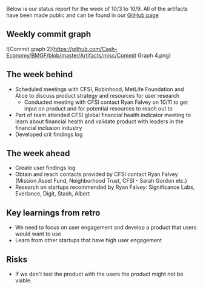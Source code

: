 Below is our status report for the week of 10/3 to 10/9. All of the artifacts have been made public and can be found in our [GitHub page](https://github.com/Cash-Economy/BMGF)

## Weekly commit graph

![Commit graph 2](https://github.com/Cash-Economy/BMGF/blob/master/Artifacts/misc/Commit Graph 4.png)


## The week behind

* Scheduled meetings with CFSI, Robinhood, MetLife Foundation and Alice to discuss product strategy and resources for user research
  * Conducted meeting with CFSI contact Ryan Falvey on 10/11 to get input on product and for potential resources to reach out to
* Part of team attended CFSI global financial health indicator meeting to learn about financial health and validate product with leaders in the financial inclusion industry
* Developed crit findings log

## The week ahead

* Create user findings log
* Obtain and reach contacts provided by CFSI contact Ryan Falvey (Mission Asset Fund, Neighborhood Trust, CFSI - Sarah Gordon etc.)
* Research on startups recommended by Ryan Falvey: Significance Labs, Everlance, Digit, Stash, Albert

## Key learnings from retro

* We need to focus on user engagement and develop a product that users would want to use
* Learn from other startups that have high user engagement

## Risks

* If we don't test the product with the users the product might not be viable.
